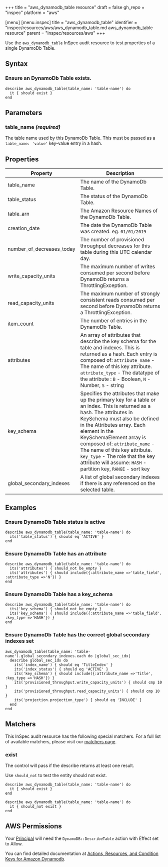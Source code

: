 +++
title = "aws_dynamodb_table resource"
draft = false
gh_repo = "inspec"
platform = "aws"

[menu]
  [menu.inspec]
    title = "aws_dynamodb_table"
    identifier = "inspec/resources/aws/aws_dynamodb_table.md aws_dynamodb_table resource"
    parent = "inspec/resources/aws"
+++

Use the `aws_dynamodb_table` InSpec audit resource to test properties of a single DynamoDb Table.

## Syntax

### Ensure an DynamoDb Table exists.

    describe aws_dynamodb_table(table_name: 'table-name') do
      it { should exist }
    end

## Parameters

### table_name _(required)_

The table name used by this DynamoDb Table. This must be passed as a `table_name: 'value'` key-value entry in a hash.

## Properties

| Property                  | Description                                                                                                                                                                                                                                                                                                                                                                                             |
| ------------------------- | ------------------------------------------------------------------------------------------------------------------------------------------------------------------------------------------------------------------------------------------------------------------------------------------------------------------------------------------------------------------------------------------------------- |
| table_name                | The name of the DynamoDb Table.                                                                                                                                                                                                                                                                                                                                                                         |
| table_status              | The status of the DynamoDb Table.                                                                                                                                                                                                                                                                                                                                                                       |
| table_arn                 | The Amazon Resource Names of the DynamoDb Table.                                                                                                                                                                                                                                                                                                                                                        |
| creation_date             | The date the DynamoDb Table was created. eg. `01/01/2019`                                                                                                                                                                                                                                                                                                                                               |
| number_of_decreases_today | The number of provisioned throughput decreases for this table during this UTC calendar day.                                                                                                                                                                                                                                                                                                             |
| write_capacity_units      | The maximum number of writes consumed per second before DynamoDb returns a ThrottlingException.                                                                                                                                                                                                                                                                                                         |
| read_capacity_units       | The maximum number of strongly consistent reads consumed per second before DynamoDb returns a ThrottlingException.                                                                                                                                                                                                                                                                                      |
| item_count                | The number of entries in the DynamoDb Table.                                                                                                                                                                                                                                                                                                                                                            |
| attributes                | An array of attributes that describe the key schema for the table and indexes. This is returned as a hash. Each entry is composed of: `attribute_name` - The name of this key attribute. `attribute_type` - The datatype of the attribute : `B` - Boolean, `N` - Number, `S` - string                                                                                                                   |
| key_schema                | Specifies the attributes that make up the primary key for a table or an index. This is returned as a hash. The attributes in KeySchema must also be defined in the Attributes array. Each element in the KeySchemaElement array is composed of: `attribute_name` - The name of this key attribute. `key_type` - The role that the key attribute will assume: `HASH` - partition key, `RANGE` - sort key |
| global_secondary_indexes  | A list of global secondary indexes if there is any referenced on the selected table.                                                                                                                                                                                                                                                                                                                    |

## Examples

### Ensure DynamoDb Table status is active

    describe aws_dynamodb_table(table_name: 'table-name') do
      its('table_status') { should eq 'ACTIVE' }
    end

### Ensure DynamoDb Table has an attribute

    describe aws_dynamodb_table(table_name: 'table-name') do
      its('attributes') { should_not be_empty }
      its('attributes') { should include({:attribute_name =>'table_field', :attribute_type =>'N'}) }
    end

### Ensure DynamoDb Table has a key_schema

    describe aws_dynamodb_table(table_name: 'table-name') do
      its('key_schema') { should_not be_empty }
      its('key_schema') { should include({:attribute_name =>'table_field', :key_type =>'HASH'}) }
    end

### Ensure DynamoDb Table has the correct global secondary indexes set

    aws_dynamodb_table(table_name: 'table-name').global_secondary_indexes.each do |global_sec_idx|
      describe global_sec_idx do
        its('index_name') { should eq 'TitleIndex' }
        its('index_status') { should eq 'ACTIVE' }
        its('key_schema') { should include({:attribute_name =>'Title', :key_type =>'HASH'}) }
        its('provisioned_throughput.write_capacity_units') { should cmp 10 }
        its('provisioned_throughput.read_capacity_units') { should cmp 10 }
        its('projection.projection_type') { should eq 'INCLUDE' }
      end
    end

## Matchers

This InSpec audit resource has the following special matchers. For a full list of available matchers, please visit our [matchers page](/inspec/matchers/).

### exist

The control will pass if the describe returns at least one result.

Use `should_not` to test the entity should not exist.

    describe aws_dynamodb_table(table_name: 'table-name') do
      it { should exist }
    end

    describe aws_dynamodb_table(table_name: 'table-name') do
      it { should_not exist }
    end

## AWS Permissions

Your [Principal](https://docs.aws.amazon.com/IAM/latest/UserGuide/intro-structure.html#intro-structure-principal)
will need the `DynamoDB::DescribeTable` action with Effect set to Allow.

You can find detailed documentation at
[Actions, Resources, and Condition Keys for Amazon Dynamodb](https://docs.aws.amazon.com/IAM/latest/UserGuide/list_amazondynamodb.html).

